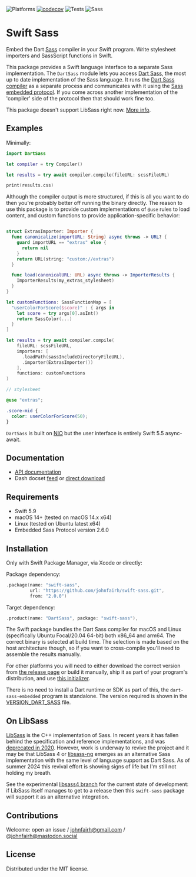 <!--
swift-sass
README.md
Distributed under the MIT license, see LICENSE.
-->

![Platforms](https://img.shields.io/badge/platform-macOS%20%7C%20linux-lightgrey.svg)
[![codecov](https://codecov.io/gh/johnfairh/swift-sass/branch/main/graph/badge.svg?token=0NAP6IA9EB)](https://codecov.io/gh/johnfairh/swift-sass)
![Tests](https://github.com/johnfairh/swift-sass/workflows/Tests/badge.svg)
![Sass](https://img.shields.io/badge/sass-1.77.8-purple)

# Swift Sass

Embed the Dart [Sass](https://sass-lang.com) compiler in your Swift program.  Write
stylesheet importers and SassScript functions in Swift.

This package provides a Swift language interface to a separate Sass
implementation.  The `DartSass` module lets you access
[Dart Sass](https://sass-lang.com/dart-sass),
the most up to date implementation of the Sass language.  It runs the
[Dart Sass compiler](https://github.com/sass/dart-sass) as a separate process
and communicates with it using the
[Sass embedded protocol](https://github.com/sass/sass/blob/main/spec/embedded-protocol.md).  If you
come across another implementation of the 'compiler' side of the protocol then
that should work fine too.

This package doesn't support LibSass right now.  [More info](#on-libsass).

## Examples

Minimally:
```swift
import DartSass

let compiler = try Compiler()

let results = try await compiler.compile(fileURL: scssFileURL)

print(results.css)
```
Although the compiler output is more structured, if this is all you want to do
then you're probably better off running the binary directly.  The reason to use
this package is to provide custom implementations of `@use` rules to load
content, and custom functions to provide application-specific behavior:
```swift

struct ExtrasImporter: Importer {
  func canonicalize(importURL: String) async throws -> URL? {
    guard importURL == "extras" else {
      return nil
    }
    return URL(string: "custom://extras")
  }

  func load(canonicalURL: URL) async throws -> ImporterResults {
    ImporterResults(my_extras_stylesheet)
  }
}

let customFunctions: SassFunctionMap = [
  "userColorForScore($score)" : { args in
    let score = try args[0].asInt()
    return SassColor(...)
  }
]

let results = try await compiler.compile(
    fileURL: scssFileURL,
    importers: [
      .loadPath(sassIncludeDirectoryFileURL),
      .importer(ExtrasImporter())
    ],
    functions: customFunctions
)
```

```scss
// stylesheet

@use "extras";

.score-mid {
  color: userColorForScore(50);
}
```

`DartSass` is built on [NIO](https://github.com/apple/swift-nio) but the user
interface is entirely Swift 5.5 async-await.

## Documentation

* [API documentation](https://johnfairh.github.io/swift-sass/)
* Dash docset [feed](dash-feed://https%3A%2F%2Fjohnfairh%2Egithub%2Eio%2Fswift%2Dsass%2Fdocsets%2Fswift%2Dsass%2Exml) or [direct download](https://johnfairh.github.io/swift-sass/docsets/swift-sass.tgz)

## Requirements

* Swift 5.9
* macOS 14+ (tested on macOS 14.x x64)
* Linux (tested on Ubuntu latest x64)
* Embedded Sass Protocol version 2.6.0

## Installation

Only with Swift Package Manager, via Xcode or directly:

Package dependency:
```swift
.package(name: "swift-sass",
         url: "https://github.com/johnfairh/swift-sass.git",
         from: "2.0.0")
```

Target dependency:
```swift
.product(name: "DartSass", package: "swift-sass"),
```

The Swift package bundles the Dart Sass compiler for macOS and Linux
(specifically Ubuntu Focal/20.04 64-bit) both x86_64 and arm64.  The correct
binary is selected at build time.  The selection is made based on the host
architecture though, so if you want to cross-compile you'll need to assemble
the results manually.

For other platforms you will need to either download the correct version from
[the release page](https://github.com/sass/dart-sass/release) or build
it manually, ship it as part of your program's distribution, and use
[this initializer](https://johnfairh.github.io/swift-sass/sassembedded/types/compiler.html?swift#initeventloopgroupprovidertimeoutimportersfunctions).

There is no need to install a Dart runtime or SDK as part of this, the
`dart-sass-embedded` program is standalone.  The version required is shown in
the [VERSION_DART_SASS](VERSION_DART_SASS) file.

## On LibSass

[LibSass](https://sass-lang.com/libsass) is the C++ implementation of Sass.
In recent years it has fallen behind the specification and reference
implementations, and was
[deprecated in 2020](https://sass-lang.com/blog/libsass-is-deprecated).
However, work is underway to revive the project and it may be that LibSass 4
or [libsass-ng](https://github.com/mgreter/libsass-ng/) emerges as an
alternative Sass implementation with the same level of language support as
Dart Sass.  As of summer 2024 this revival effort is showing signs of life but
I'm still not holding my breath.

See the experimental [libsass4 branch](https://github.com/johnfairh/swift-sass/tree/libsass4)
for the current state of development: if LibSass itself manages to get to a
release then this `swift-sass` package will support it as an alternative
integration.

## Contributions

Welcome: open an issue / johnfairh@gmail.com / @johnfairh@mastodon.social

## License

Distributed under the MIT license.
